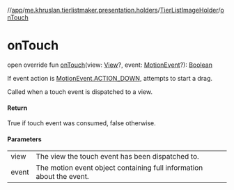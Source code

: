 //[app](../../../index.md)/[me.khruslan.tierlistmaker.presentation.holders](../index.md)/[TierListImageHolder](index.md)/[onTouch](on-touch.md)

# onTouch

open override fun [onTouch](on-touch.md)(view: [View](https://developer.android.com/reference/kotlin/android/view/View.html)?, event: [MotionEvent](https://developer.android.com/reference/kotlin/android/view/MotionEvent.html)?): [Boolean](https://kotlinlang.org/api/latest/jvm/stdlib/kotlin/-boolean/index.html)

If event action is [MotionEvent.ACTION_DOWN](https://developer.android.com/reference/kotlin/android/view/MotionEvent.html#action_down), attempts to start a drag.

Called when a touch event is dispatched to a view.

#### Return

True if touch event was consumed, false otherwise.

#### Parameters

| | |
|---|---|
| view | The view the touch event has been dispatched to. |
| event | The motion event object containing full information about the event. |
